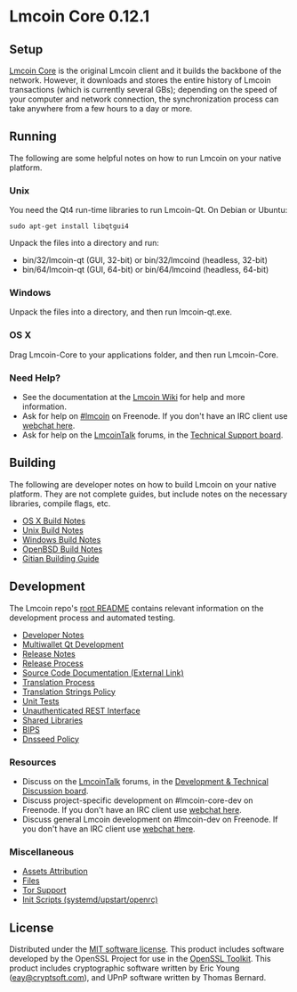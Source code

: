 Lmcoin Core 0.12.1
=====================

Setup
---------------------
[Lmcoin Core](http://lmcoin.org/en/download) is the original Lmcoin client and it builds the backbone of the network. However, it downloads and stores the entire history of Lmcoin transactions (which is currently several GBs); depending on the speed of your computer and network connection, the synchronization process can take anywhere from a few hours to a day or more.

Running
---------------------
The following are some helpful notes on how to run Lmcoin on your native platform.

### Unix

You need the Qt4 run-time libraries to run Lmcoin-Qt. On Debian or Ubuntu:

	sudo apt-get install libqtgui4

Unpack the files into a directory and run:

- bin/32/lmcoin-qt (GUI, 32-bit) or bin/32/lmcoind (headless, 32-bit)
- bin/64/lmcoin-qt (GUI, 64-bit) or bin/64/lmcoind (headless, 64-bit)



### Windows

Unpack the files into a directory, and then run lmcoin-qt.exe.

### OS X

Drag Lmcoin-Core to your applications folder, and then run Lmcoin-Core.

### Need Help?

* See the documentation at the [Lmcoin Wiki](https://en.lmcoin.it/wiki/Main_Page)
for help and more information.
* Ask for help on [#lmcoin](http://webchat.freenode.net?channels=lmcoin) on Freenode. If you don't have an IRC client use [webchat here](http://webchat.freenode.net?channels=lmcoin).
* Ask for help on the [LmcoinTalk](https://lmcointalk.org/) forums, in the [Technical Support board](https://lmcointalk.org/index.php?board=4.0).

Building
---------------------
The following are developer notes on how to build Lmcoin on your native platform. They are not complete guides, but include notes on the necessary libraries, compile flags, etc.

- [OS X Build Notes](build-osx.md)
- [Unix Build Notes](build-unix.md)
- [Windows Build Notes](build-windows.md)
- [OpenBSD Build Notes](build-openbsd.md)
- [Gitian Building Guide](gitian-building.md)

Development
---------------------
The Lmcoin repo's [root README](/README.md) contains relevant information on the development process and automated testing.

- [Developer Notes](developer-notes.md)
- [Multiwallet Qt Development](multiwallet-qt.md)
- [Release Notes](release-notes.md)
- [Release Process](release-process.md)
- [Source Code Documentation (External Link)](https://dev.visucore.com/lmcoin/doxygen/)
- [Translation Process](translation_process.md)
- [Translation Strings Policy](translation_strings_policy.md)
- [Unit Tests](unit-tests.md)
- [Unauthenticated REST Interface](REST-interface.md)
- [Shared Libraries](shared-libraries.md)
- [BIPS](bips.md)
- [Dnsseed Policy](dnsseed-policy.md)

### Resources
* Discuss on the [LmcoinTalk](https://lmcointalk.org/) forums, in the [Development & Technical Discussion board](https://lmcointalk.org/index.php?board=6.0).
* Discuss project-specific development on #lmcoin-core-dev on Freenode. If you don't have an IRC client use [webchat here](http://webchat.freenode.net/?channels=lmcoin-core-dev).
* Discuss general Lmcoin development on #lmcoin-dev on Freenode. If you don't have an IRC client use [webchat here](http://webchat.freenode.net/?channels=lmcoin-dev).

### Miscellaneous
- [Assets Attribution](assets-attribution.md)
- [Files](files.md)
- [Tor Support](tor.md)
- [Init Scripts (systemd/upstart/openrc)](init.md)

License
---------------------
Distributed under the [MIT software license](http://www.opensource.org/licenses/mit-license.php).
This product includes software developed by the OpenSSL Project for use in the [OpenSSL Toolkit](https://www.openssl.org/). This product includes
cryptographic software written by Eric Young ([eay@cryptsoft.com](mailto:eay@cryptsoft.com)), and UPnP software written by Thomas Bernard.
